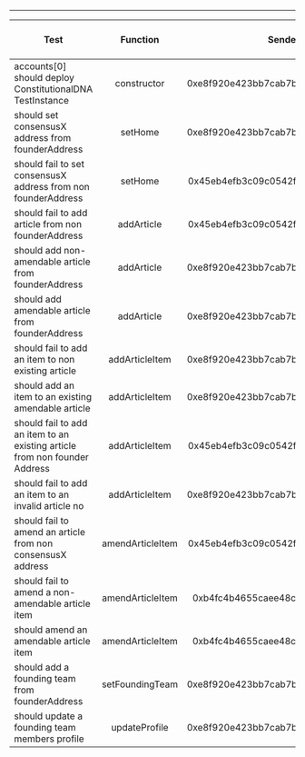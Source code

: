 -------------------------------------
| Test   | Function |     Sender Address    | Test Time (ms) | Status | Txn Hash |
|-----|:-------:|:-------:| ------:|------:| :------ |
|accounts[0] should deploy ConstitutionalDNA TestInstance | constructor | 0xe8f920e423bb7cab7bed22c8be3a59913255f7c7 | 333 | passed | [0x8e60c26a004b25caed24cd8f9d64e72df83afb50bfa495887d2702f4a6cb19d0](https://testnet.etherscan.io/tx/0x8e60c26a004b25caed24cd8f9d64e72df83afb50bfa495887d2702f4a6cb19d0)|
|should set consensusX address from founderAddress | setHome | 0xe8f920e423bb7cab7bed22c8be3a59913255f7c7 | 312 | passed | [0xdf675f775d6d65263a2ac799cdb137f4ab72d885efd00978d61b962e5a71e488](https://testnet.etherscan.io/tx/0xdf675f775d6d65263a2ac799cdb137f4ab72d885efd00978d61b962e5a71e488)|
|should fail to set consensusX address from non founderAddress | setHome | 0x45eb4efb3c09c0542fdafe7dbea43250b7767193 |  | failed | |
|should fail to add article from non founderAddress | addArticle | 0x45eb4efb3c09c0542fdafe7dbea43250b7767193 |  | failed | |
|should add non-amendable article from founderAddress | addArticle | 0xe8f920e423bb7cab7bed22c8be3a59913255f7c7 | 214 | passed | [0x88d3020bbb3ed2f2086043cb0bf102045c7863e9b5719682bc7596aa8c080d34](https://testnet.etherscan.io/tx/0x88d3020bbb3ed2f2086043cb0bf102045c7863e9b5719682bc7596aa8c080d34)|
|should add amendable article from founderAddress | addArticle | 0xe8f920e423bb7cab7bed22c8be3a59913255f7c7 | 301 | passed | [0xd5d0211242952582c81c9f5f2d3eb38d951207cd062bf67d9865bb975e08898b](https://testnet.etherscan.io/tx/0xd5d0211242952582c81c9f5f2d3eb38d951207cd062bf67d9865bb975e08898b)|
|should fail to add an item to non existing article | addArticleItem | 0xe8f920e423bb7cab7bed22c8be3a59913255f7c7 |  | failed | |
|should add an item to an existing amendable article | addArticleItem | 0xe8f920e423bb7cab7bed22c8be3a59913255f7c7 | 229 | passed | [0xbd0aba5a7841bcef6e4a6ebab74deb5367f51863633e85f180966f4c42447f9b](https://testnet.etherscan.io/tx/0xbd0aba5a7841bcef6e4a6ebab74deb5367f51863633e85f180966f4c42447f9b)|
|should fail to add an item to an existing article from non founder Address | addArticleItem | 0x45eb4efb3c09c0542fdafe7dbea43250b7767193 |  | failed | |
|should fail to add an item to an invalid article no | addArticleItem | 0xe8f920e423bb7cab7bed22c8be3a59913255f7c7 |  | failed | |
|should fail to amend an article from non consensusX address | amendArticleItem | 0x45eb4efb3c09c0542fdafe7dbea43250b7767193 |  | failed | |
|should fail to amend a non-amendable article item | amendArticleItem | 0xb4fc4b4655caee48cccd8adabd7ddfff14f2cd98 |  | failed | |
|should amend an amendable article item | amendArticleItem | 0xb4fc4b4655caee48cccd8adabd7ddfff14f2cd98 | 199 | passed | [0x05e5284c1fbe38c6393e71bd3209b2cf82fb32d0317e1900175db6b59f7a6ea3](https://testnet.etherscan.io/tx/0x05e5284c1fbe38c6393e71bd3209b2cf82fb32d0317e1900175db6b59f7a6ea3)|
|should add a founding team from founderAddress | setFoundingTeam | 0xe8f920e423bb7cab7bed22c8be3a59913255f7c7 | 522 | passed | [0xa4809191220e99cb161bea4a5182a5d0ccd1628e995c14f603e857b52a7531dc](https://testnet.etherscan.io/tx/0xa4809191220e99cb161bea4a5182a5d0ccd1628e995c14f603e857b52a7531dc)|
|should update a founding team members profile | updateProfile | 0xe8f920e423bb7cab7bed22c8be3a59913255f7c7 | 266 | passed | [0x80925af42e1d2a15589d4d6038b5f38c3e03ae175067cacea9558ce6908c7f9c](https://testnet.etherscan.io/tx/0x80925af42e1d2a15589d4d6038b5f38c3e03ae175067cacea9558ce6908c7f9c)|
